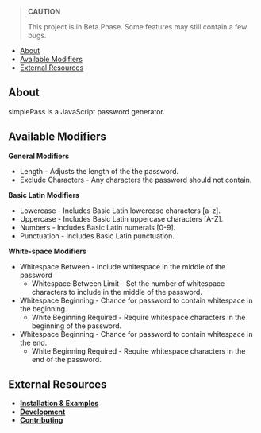 > **CAUTION**
>
> This project is in Beta Phase. Some features may still contain a few bugs.

- [About](#about)
- [Available Modifiers](#available-modifiers)
- [External Resources](#external-resources)

## About

simplePass is a JavaScript password generator.

## Available Modifiers

**General Modifiers**
* Length - Adjusts the length of the the password.
* Exclude Characters - Any characters the password should not contain.

**Basic Latin Modifiers**
* Lowercase - Includes Basic Latin lowercase characters [a-z].
* Uppercase - Includes Basic Latin uppercase characters [A-Z].
* Numbers - Includes Basic Latin numerals [0-9].
* Punctuation - Includes Basic Latin punctuation.

**White-space Modifiers**
* Whitespace Between - Include whitespace in the middle of the password
  * Whitespace Between Limit - Set the number of whitespace characters to include in the middle of the password.
* Whitespace Beginning - Chance for password to contain whitespace in the beginning.
  * White Beginning Required - Require whitespace characters in the beginning of the password.
* Whitespace Beginning - Chance for password to contain whitespace in the end.
  * White Beginning Required - Require whitespace characters in the end of the password.

## External Resources
* **[Installation & Examples](./tutorial-installation-and-examples.html)**
* **[Development](./tutorial-development.html)**
* **[Contributing](./tutorial-contributing.html)**
